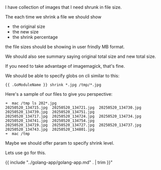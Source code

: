 I have collection of images that I need shrunk in file size.

The each time we shrink a file we should show 

- the original size 
- the new size
- the shrink percentage

the file sizes should be showing in user frindly MB format.

We should also see summary saying original total size and new total size.

If you need to take advantage of imagemagick, that's fine.

We should be able to specify globs on cli similar to this:

```
{{ .GoModuleName }} shrink *.jpg /tmp/*.jpg
```

Here's a sample of our files to give you perspective:

```
➜  mac /tmp ls 202*.jpg
20250520_134715.jpg  20250520_134721.jpg  20250520_134730.jpg  20250520_134739.jpg  20250520_134751.jpg
20250520_134717.jpg  20250520_134724.jpg  20250520_134734.jpg  20250520_134741.jpg  20250520_134754.jpg
20250520_134719.jpg  20250520_134727.jpg  20250520_134737.jpg  20250520_134743.jpg  20250520_134801.jpg
➜  mac /tmp
```

Maybe we should offer param to specify shrink level.


Lets use go for this.

{{ include "../golang-app/golang-app.md" . | trim }}"
